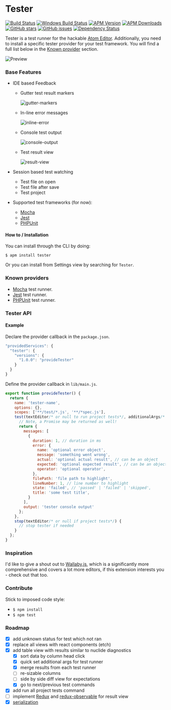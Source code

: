 # Tester

[![Build Status](https://travis-ci.org/yacut/tester.svg)](https://travis-ci.org/yacut/tester)
[![Windows Build Status](https://ci.appveyor.com/api/projects/status/github/yacut/tester?svg=true)](https://ci.appveyor.com/api/projects/status/github/yacut/tester)
[![APM Version](https://img.shields.io/apm/v/tester.svg)](https://atom.io/packages/tester)
[![APM Downloads](https://img.shields.io/apm/dm/tester.svg)](https://atom.io/packages/tester)
[![GitHub stars](https://img.shields.io/github/stars/yacut/tester.svg)](https://github.com/yacut/tester/stargazers)
[![GitHub issues](https://img.shields.io/github/issues/yacut/tester.svg)](https://github.com/yacut/tester/issues)
[![Dependency Status](https://david-dm.org/yacut/tester.svg)](https://david-dm.org/yacut/tester)

Tester is a test runner for the hackable [Atom Editor](http://atom.io). Additionally, you need to install a specific tester provider for your test framework. You will find a full list below in the [Known provider](#known-providers) section.

![Preview](https://raw.githubusercontent.com/yacut/tester/master/resources/preview.gif)

### Base Features
- IDE based Feedback

  - Gutter test result markers

    ![gutter-markers](https://raw.githubusercontent.com/yacut/tester/master/resources/gutter-markers.png)

  - In-line error messages

    ![inline-error](https://raw.githubusercontent.com/yacut/tester/master/resources/inline-error.png)

  - Console test output

    ![console-output](https://raw.githubusercontent.com/yacut/tester/master/resources/console-output.png)

  - Test result view

    ![result-view](https://raw.githubusercontent.com/yacut/tester/master/resources/result-view.png)

- Session based test watching
  - Test file on open
  - Test file after save
  - Test project

- Supported test frameworks (for now):
  * [Mocha](https://mochajs.org/)
  * [Jest](https://github.com/facebook/jest)
  * [PHPUnit](https://phpunit.de/)

#### How to / Installation

You can install through the CLI by doing:

```
$ apm install tester
```

Or you can install from Settings view by searching for `Tester`.

### Known providers

* [Mocha](https://atom.io/packages/tester-mocha) test runner.
* [Jest](https://atom.io/packages/tester-jest) test runner.
* [PHPUnit](https://atom.io/packages/tester-phpunit) test runner.

### Tester API

#### Example

Declare the provider callback in the `package.json`.

```js
"providedServices": {
  "tester": {
    "versions": {
      "1.0.0": "provideTester"
    }
  }
}
```

Define the provider callback in `lib/main.js`.

```js
export function provideTester() {
  return {
    name: 'tester-name',
    options: {},
    scopes: ['**/test/*.js', '**/*spec.js'],
    test(textEditor/* or null to run project tests*/, additionalArgs/* from results views*/) {
      // Note, a Promise may be returned as well!
      return {
        messages: [
          {
            duration: 1, // duration in ms
            error: {
              name: 'optional error object',
              message: 'something went wrong',
              actual: 'optional actual result', // can be an object
              expected: 'optional expected result', // can be an object
              operator: 'optional operator',
            },
            filePath: 'file path to highlight',
            lineNumber: 1, // line number to highlight
            state: 'failed', // 'passed' | 'failed' | 'skipped',
            title: 'some test title',
          }
        ],
        output: 'tester console output'
      };
    },
    stop(textEditor/* or null if project tests*/) {
      // stop tester if needed
    }
  };
}
```

### Inspiration

I'd like to give a shout out to [Wallaby.js](https://wallabyjs.com/), which is a significantly more comprehensive and covers a lot more editors, if this extension interests you - check out that too.

### Contribute

Stick to imposed code style:

* `$ npm install`
* `$ npm test`

### Roadmap

- [x] add unknown status for test which not ran
- [x] replace all views with react components (etch)
- [x] add table view with results similar to nuclide diagnostics
  - [x] sort data by column head click
  - [x] quick set additional args for test runner
  - [x] merge results from each test runner
  - [ ] re-sizable columns
  - [ ] side by side diff view for expectations
  - [x] go to next/previous test commands
- [x] add run all project tests command
- [ ] implement [Redux](https://github.com/reactjs/redux) and [redux-observable](https://github.com/redux-observable/redux-observable) for result view
- [x] [serialization](http://flight-manual.atom.io/hacking-atom/sections/package-active-editor-info/#serialization) 
